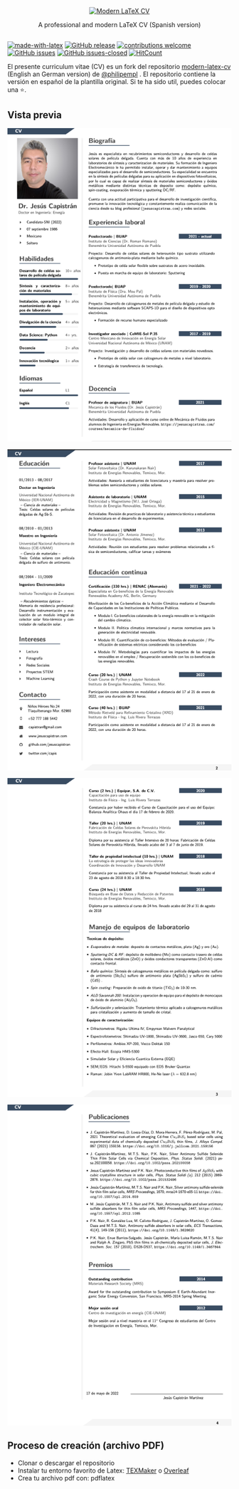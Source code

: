 <p align="center">
  <a href="https://github.com/philipempl/modern-latex-cv">
    <img alt="Modern LaTeX CV" title="CV" src="https://raw.githubusercontent.com/philem208/modern-latex-cv/master/resources/logo.jpg" width="400">
  </a>
</p>


<p align="center">
  A professional and modern LaTeX CV (Spanish version)
</p>



## 

[![made-with-latex](https://img.shields.io/badge/Made%20with-LaTeX-1f425f.svg)](https://www.latex-project.org/)
[![GitHub release](https://img.shields.io/github/release/philipempl/modern-latex-cv.svg)](https://GitHub.com/philipempl/modern-latex-cv/releases/)
[![contributions welcome](https://img.shields.io/badge/contributions-welcome-brightgreen.svg?style=flat)](https://github.com/philipempl/modern-latex-cv/issues)
[![GitHub issues](https://img.shields.io/github/issues/philipempl/modern-latex-cv.svg)](https://GitHub.com/philipempl/modern-latex-cv/issues/)
[![GitHub issues-closed](https://img.shields.io/github/issues-closed/philipempl/modern-latex-cv.svg)](https://GitHub.com/philipempl/modern-latex-cv.js/issues?q=is%3Aissue+is%3Aclosed)
[![HitCount](http://hits.dwyl.com/philem/modern-latex-cv.svg)](http://hits.dwyl.com/philem/modern-latex-cv)



El presente curriculum vitae (CV) es un fork del repositorio   [modern-latex-cv](https://github.com/philipempl/modern-latex-cv)   (English an German version) de [@philipempl](https://github.com/philipempl/modern-latex-cv) . El repositorio contiene la versión en español de la plantilla original.  Si te ha sido util, puedes colocar una :star:. 



## Vista previa
![20220520_CV_JesusCapistra_01](20220520_CV_JesusCapistra_01.png)

![20220520_CV_JesusCapistra_02](20220520_CV_JesusCapistra_02.png)

![20220520_CV_JesusCapistra_03](20220520_CV_JesusCapistra_03.png)

![20220520_CV_JesusCapistra_04](20220520_CV_JesusCapistra_04.png)

## Proceso de creación (archivo PDF)

- Clonar o descargar el repositorio
- Instalar tu entorno favorito de Latex: [TEXMaker](https://www.xm1math.net/texmaker/) o [Overleaf](https://de.overleaf.com/project/new/template/18551?id=52307932&latexEngine=pdflatex&mainFile=main.tex&templateName=modern-latex-cv&texImage=texlive-full%3A2021.1) 
- Crea tu archivo pdf con: pdflatex
